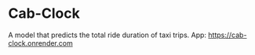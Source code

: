 # Cab-Clock
A model that predicts the total ride duration of taxi trips.
App: https://cab-clock.onrender.com
